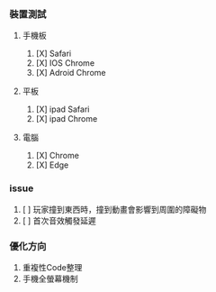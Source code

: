 ### 裝置測試

1. 手機板
    1. [X] Safari
    2. [X] IOS Chrome
    3. [X] Adroid Chrome
2. 平板
    1. [X] ipad Safari
    2. [X] ipad Chrome

3. 電腦
    1. [X] Chrome
    2. [X] Edge

### issue

1. [ ] 玩家撞到東西時，撞到動畫會影響到周圍的障礙物
2. [ ] 首次音效觸發延遲


### 優化方向

1. 重複性Code整理 
2. 手機全螢幕機制
